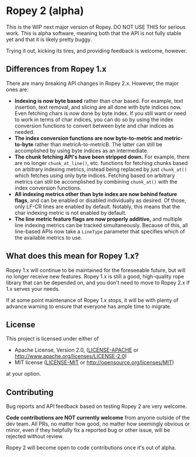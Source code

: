 # Ropey 2 (alpha)

This is the WIP next major version of Ropey.  DO NOT USE THIS for serious work.  This is alpha software, meaning both that the API is not fully stable yet and that it is likely pretty buggy.

Trying it out, kicking its tires, and providing feedback is welcome, however.


## Differences from Ropey 1.x

There are many breaking API changes in Ropey 2.x.  However, the major ones are:

- **Indexing is now byte based** rather than char based.  For example, text insertion, text removal, and slicing are all done with byte indices now.  Even fetching chars is now done by byte index.  If you still want or need to work in terms of char indices, you can do so by using the index conversion functions to convert between byte and char indices as needed.
- **The index conversion functions are now byte-to-metric and metric-to-byte** rather than metricA-to-metricB.  The latter can still be accomplished by using byte indices as an intermediate.
- **The chunk fetching API's have been stripped down.**  For example, there are no longer `chunk_at_line()`, etc. functions for fetching chunks based on arbitrary indexing metrics, instead being replaced by just `chunk_at()` which fetches using only byte indices.  Fetching based on arbitrary metrics can still be accomplished by combining `chunk_at()` with the index conversion functions.
- **All indexing metrics other than byte index are now behind feature flags**, and can be enabled or disabled individually as desired.  Of those, only LF-CR lines are enabled by default.  Notably, this means that the char indexing metric is not enabled by default.
- **The line metric feature flags are now properly additive,** and multiple line indexing metrics can be tracked simultaneously.  Because of this, all line-based APIs now take a `LineType` parameter that specifies which of the available metrics to use.


## What does this mean for Ropey 1.x?

Ropey 1.x will continue to be maintained for the foreseeable future, but will no longer receive new features.  Ropey 1.x is still a good, high-quality rope library that can be depended on, and you don't need to move to Ropey 2.x if 1.x serves your needs.

If at some point maintenance of Ropey 1.x stops, it will be with plenty of advance warning to ensure that everyone has ample time to migrate.


## License

This project is licensed under either of

 * Apache License, Version 2.0, ([LICENSE-APACHE](LICENSE-APACHE) or
   http://www.apache.org/licenses/LICENSE-2.0)
 * MIT license ([LICENSE-MIT](LICENSE-MIT) or
   http://opensource.org/licenses/MIT)

at your option.


## Contributing

Bug reports and API feedback based on testing Ropey 2 are very welcome.

**Code contributions are NOT currently welcome** from anyone outside of the dev team.  All PRs, no matter how good, no matter how seemingly obvious or minor, even if they helpfully fix a reported bug or other issue, will be rejected without review.

Ropey 2 will become open to code contributions once it's out of alpha.
